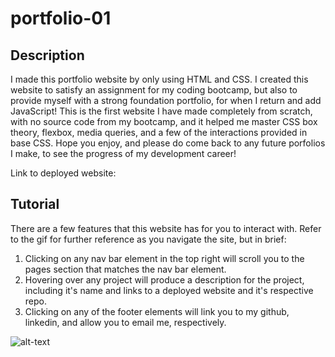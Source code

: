 # portfolio-01

## Description
I made this portfolio website by only using HTML and CSS. I created this website to satisfy an assignment for my coding bootcamp, but also to provide myself with a strong foundation portfolio, for when I return and add JavaScript! This is the first website I have made completely from scratch, with no source code from my bootcamp, and it helped me master CSS box theory, flexbox, media queries, and a few of the interactions provided in base CSS. Hope you enjoy, and please do come back to any future porfolios I make, to see the progress of my development career! <br />

Link to deployed website: 

## Tutorial
There are a few features that this website has for you to interact with. Refer to the gif for further reference as you navigate the site, but in brief:
1. Clicking on any nav bar element in the top right will scroll you to the pages section that matches the nav bar element.
2. Hovering over any project will produce a description for the project, including it's name and links to a deployed website and it's respective repo.
3. Clicking on any of the footer elements will link you to my github, linkedin, and allow you to email me, respectively.

![alt-text](./assests/tutorial.gif)